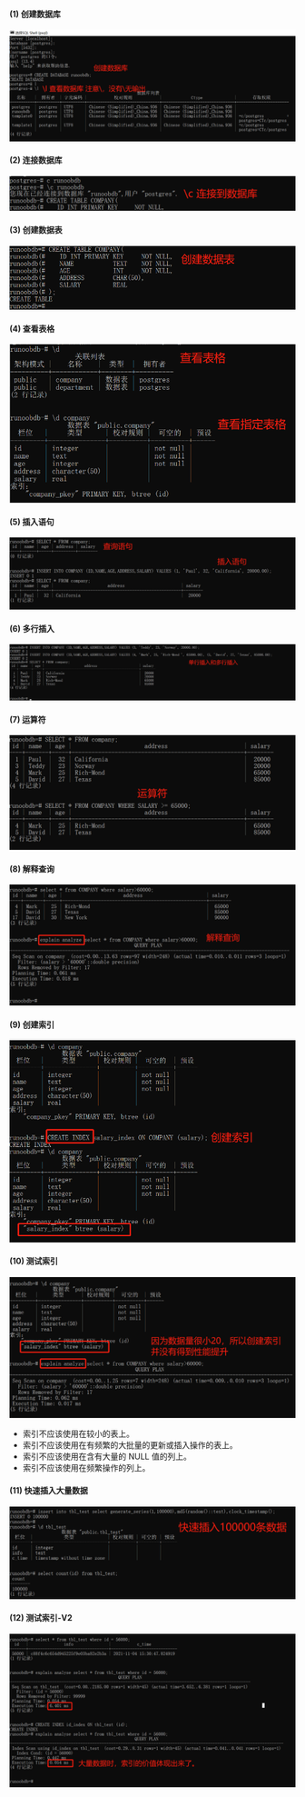 #### (1) 创建数据库
![avatar](1创建数据库.png)

#### (2) 连接数据库
![avatar](2连接数据库.png)

#### (3) 创建数据表
![avatar](3创建数据表.png)

#### (4) 查看表格
![avatar](4查看表格.png)

#### (5) 插入语句
![avatar](5插入语句.png)

#### (6) 多行插入
![avatar](6多行插入.png)

#### (7) 运算符
![avatar](7运算符.png)

#### (8) 解释查询
![avatar](8解释查询.png)

#### (9) 创建索引
![avatar](9创建索引.png)


#### (10) 测试索引
![avatar](10测试索引.png)
- 索引不应该使用在较小的表上。
- 索引不应该使用在有频繁的大批量的更新或插入操作的表上。
- 索引不应该使用在含有大量的 NULL 值的列上。
- 索引不应该使用在频繁操作的列上。

#### (11) 快速插入大量数据
![avatar](11快速插入大量数据.png)

#### (12) 测试索引-V2
![avatar](12测试索引-2.png)